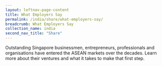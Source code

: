 ```yaml
---
layout: leftnav-page-content
title: What Employers Say
permalink: /india/share/what-employers-say/
breadcrumb: What Employers Say
collection_name: india
second_nav_title: "Share"
---
```


Outstanding Singapore businessmen, entrepreneurs, professionals and organisations have entered the ASEAN markets over the decades. Learn more about their ventures and what it takes to make that first step.